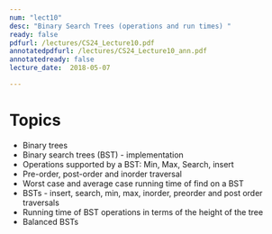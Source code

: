 ```yaml
---
num: "lect10"
desc: "Binary Search Trees (operations and run times) "
ready: false
pdfurl: /lectures/CS24_Lecture10.pdf
annotatedpdfurl: /lectures/CS24_Lecture10_ann.pdf
annotatedready: false
lecture_date:  2018-05-07

---
```


# Topics
* Binary trees
* Binary search trees (BST) - implementation
* Operations supported by a BST: Min, Max, Search, insert
* Pre-order, post-order and inorder traversal
* Worst case and average case running time of find on a BST
* BSTs - insert, search, min, max, inorder, preorder and post order traversals
* Running time of BST operations in terms of the height of the tree
* Balanced BSTs
